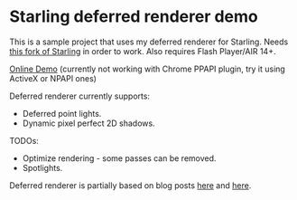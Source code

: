 Starling deferred renderer demo
=========================================

This is a sample project that uses my deferred renderer for Starling. Needs [this fork of Starling](https://github.com/Varnius/Starling-Framework) in order to work. Also requires Flash Player/AIR 14+.

<a href="http://nekobit.puslapiai.lt/demos/starling-deferred/Sandbox.html" target="_blank">Online Demo</a> (currently not working with Chrome PPAPI plugin, try it using ActiveX or NPAPI ones)

Deferred renderer currently supports:

* Deferred point lights.
* Dynamic pixel perfect 2D shadows.

TODOs:

* Optimize rendering - some passes can be removed.
* Spotlights.

Deferred renderer is partially based on blog posts [here](http://www.catalinzima.com/xna/tutorials/deferred-rendering-in-xna/) and [here](http://www.soolstyle.com/2010/06/29/2d-lightning-continued/).

<a href="http://nekobit.puslapiai.lt/demos/starling-deferred/Sandbox.html" target="_blank"><img src="http://nekobit.puslapiai.lt/screens/mrt.png" alt="" /></a>
